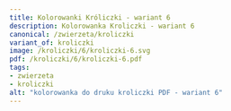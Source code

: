 ```yaml
---
title: Kolorowanki Króliczki - wariant 6
description: Kolorowanka Kroliczki - wariant 6
canonical: /zwierzeta/kroliczki
variant_of: kroliczki
image: /kroliczki/6/kroliczki-6.svg
pdf: /kroliczki/6/kroliczki-6.pdf
tags:
- zwierzeta
- kroliczki
alt: "kolorowanka do druku kroliczki PDF - wariant 6"
---
```

